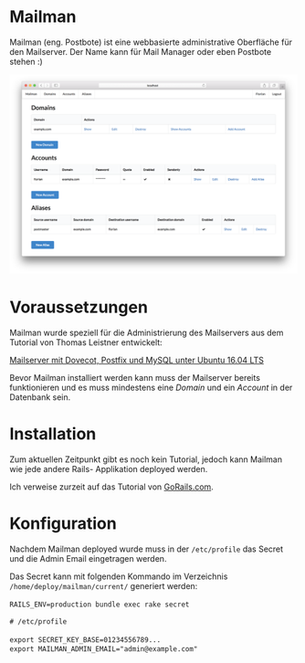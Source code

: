 # Mailman

Mailman (eng. Postbote) ist eine webbasierte administrative Oberfläche für den Mailserver. Der Name kann für Mail Manager oder eben Postbote stehen :)

![Mailman Screenshot](screenshots/mailman.png)

# Voraussetzungen

Mailman wurde speziell für die Administrierung des Mailservers aus dem Tutorial von Thomas Leistner entwickelt:

[Mailserver mit Dovecot, Postfix und MySQL unter Ubuntu 16.04 LTS](https://thomas-leister.de/sicherer-mailserver-dovecot-postfix-virtuellen-benutzern-mysql-ubuntu-server-xenial/)

Bevor Mailman installiert werden kann muss der Mailserver bereits funktionieren und es muss mindestens eine *Domain* und ein *Account* in der Datenbank sein.

# Installation

Zum aktuellen Zeitpunkt gibt es noch kein Tutorial, jedoch kann Mailman wie jede andere Rails- Applikation deployed werden.

Ich verweise zurzeit auf das Tutorial von [GoRails.com](https://gorails.com/deploy/ubuntu/16.04).

# Konfiguration

Nachdem Mailman deployed wurde muss in der `/etc/profile` das Secret und die Admin Email eingetragen werden.

Das Secret kann mit folgenden Kommando im Verzeichnis `/home/deploy/mailman/current/` generiert werden:

`RAILS_ENV=production bundle exec rake secret`

```
# /etc/profile

export SECRET_KEY_BASE=01234556789...
export MAILMAN_ADMIN_EMAIL="admin@example.com"
```
